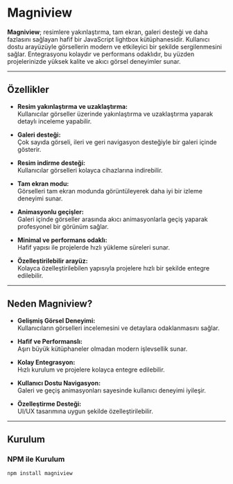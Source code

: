 # Magniview

**Magniview**; resimlere yakınlaştırma, tam ekran, galeri desteği ve daha fazlasını sağlayan hafif bir JavaScript lightbox kütüphanesidir. Kullanıcı dostu arayüzüyle görsellerin modern ve etkileyici bir şekilde sergilenmesini sağlar. Entegrasyonu kolaydır ve performans odaklıdır, bu yüzden projelerinizde yüksek kalite ve akıcı görsel deneyimler sunar.

---

## **Özellikler**

- **Resim yakınlaştırma ve uzaklaştırma:**  
  Kullanıcılar görseller üzerinde yakınlaştırma ve uzaklaştırma yaparak detaylı inceleme yapabilir.

- **Galeri desteği:**  
  Çok sayıda görseli, ileri ve geri navigasyon desteğiyle bir galeri içinde gösterir.

- **Resim indirme desteği:**  
  Kullanıcılar görselleri kolayca cihazlarına indirebilir.

- **Tam ekran modu:**  
  Görselleri tam ekran modunda görüntüleyerek daha iyi bir izleme deneyimi sunar.

- **Animasyonlu geçişler:**  
  Galeri içinde görseller arasında akıcı animasyonlarla geçiş yaparak profesyonel bir görünüm sağlar.

- **Minimal ve performans odaklı:**  
  Hafif yapısı ile projelerde hızlı yükleme süreleri sunar.

- **Özelleştirilebilir arayüz:**  
  Kolayca özelleştirilebilen yapısıyla projelere hızlı bir şekilde entegre edilebilir.

---

## **Neden Magniview?**

- **Gelişmiş Görsel Deneyimi:**  
  Kullanıcıların görselleri incelemesini ve detaylara odaklanmasını sağlar.

- **Hafif ve Performanslı:**  
  Aşırı büyük kütüphaneler olmadan modern işlevsellik sunar.

- **Kolay Entegrasyon:**  
  Hızlı kurulum ve projelere kolayca entegre edilebilir.

- **Kullanıcı Dostu Navigasyon:**  
  Galeri ve geçiş animasyonları sayesinde kullanıcı deneyimi iyileşir.

- **Özelleştirme Desteği:**  
  UI/UX tasarımına uygun şekilde özelleştirilebilir.

---

## **Kurulum**

### **NPM ile Kurulum**

```bash
npm install magniview
